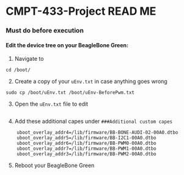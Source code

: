 # CMPT-433-Project READ ME

### Must do before execution

#### Edit the device tree on your BeagleBone Green:

1. Navigate to 

```
cd /boot/
```

2. Create a copy of your ```uEnv.txt``` in case anything goes wrong

```
sudo cp /boot/uEnv.txt /boot/uEnv-BeforePwm.txt
```

3. Open the ```uEnv.txt``` file to edit
```sudo nano uEnv.txt
```

4. Add these additional capes under `###Additional custom capes`
```###Additional custom capes
    uboot_overlay_addr4=/lib/firmware/BB-BONE-AUDI-02-00A0.dtbo
    uboot_overlay_addr5=/lib/firmware/BB-I2C1-00A0.dtbo
    uboot_overlay_addr6=/lib/firmware/BB-PWM0-00A0.dtbo
    uboot_overlay_addr7=/lib/firmware/BB-PWM1-00A0.dtbo
    uboot_overlay_addr3=/lib/firmware/BB-PWM2-00A0.dtbo
```

5. Reboot your BeagleBone Green
